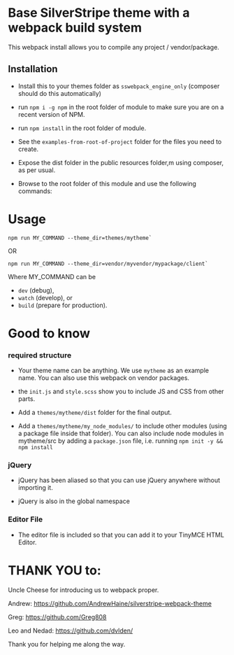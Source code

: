 # Base SilverStripe theme with a webpack build system

This webpack install allows you to compile any project / vendor/package.

## Installation

 - Install this to your themes folder as `sswebpack_engine_only` (composer should do this automatically)

 - run `npm i -g npm` in the root folder of module to make sure you are on a recent version of NPM.

 - run `npm install` in the root folder of module.

 - See the `examples-from-root-of-project` folder for the files you need to create.

 - Expose the dist folder in the public resources folder,m using composer, as per usual.

 - Browse to the root folder of this module and use the following commands:

# Usage
```
npm run MY_COMMAND --theme_dir=themes/mytheme`
```
OR
```
npm run MY_COMMAND --theme_dir=vendor/myvendor/mypackage/client`
```
Where MY_COMMAND can be
 - `dev` (debug),
 - `watch` (develop), or
 - `build` (prepare for production).



# Good to know

### required structure

 - Your theme name can be anything.  We use `mytheme` as an example name.  You can also use this webpack on vendor packages.

 - the `init.js` and `style.scss` show you to include JS and CSS from other parts.

 - Add a `themes/mytheme/dist` folder for the final output.

 - Add a `themes/mytheme/my_node_modules/` to include other modules (using a package file inside that folder).
   You can also include node modules in mytheme/src by adding a `package.json` file, i.e.
   running `npm init -y && npm install`

### jQuery

- jQuery has been aliased so that you can use jQuery anywhere without importing it.

- jQuery is also in the global namespace

### Editor File

- The editor file is included so that you can add it to your TinyMCE HTML Editor.

# THANK YOU to:

Uncle Cheese for introducing us to webpack proper.

Andrew:
https://github.com/AndrewHaine/silverstripe-webpack-theme

Greg:
https://github.com/Greg808

Leo and Nedad:
https://github.com/dvlden/

Thank you for helping me along the way.
